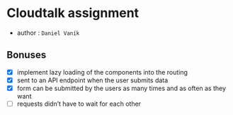 # Cloudtalk assignment
- author : `Daniel Vaník`

## Bonuses
- [x] implement lazy loading of the components into the routing
- [x] sent to an API endpoint when the user submits data
- [x] form can be submitted by the users as many times and as often as they want
- [ ] requests didn’t have to wait for each other
